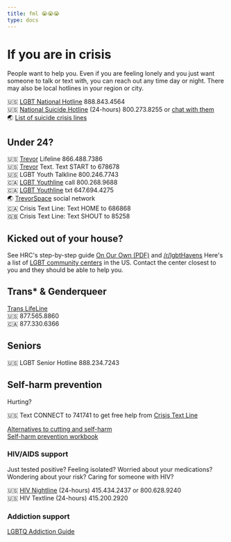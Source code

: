 ```yaml
---
title: fml 😭😭😭
type: docs
---
```


# If you are in crisis
People want to help you. Even if you are feeling lonely and you just want someone to talk or text with, you can reach out any time day or night. There may also be local hotlines in your region or city.

🇺🇸 [LGBT National Hotline](https://www.glbthotline.org/) 888.843.4564  
🇺🇸 [National Suicide Hotline](https://suicidepreventionlifeline.org/chat/) (24-hours) 800.273.8255 or [chat with them](https://suicidepreventionlifeline.org/chat/)  
🌏 [List of suicide crisis lines](https://en.wikipedia.org/wiki/List_of_suicide_crisis_lines)

## Under 24?
🇺🇸 [Trevor](https://www.thetrevorproject.org/) Lifeline 866.488.7386  
🇺🇸 [Trevor](https://www.thetrevorproject.org/) Text. Text START to 678678  
🇺🇸 LGBT Youth Talkline 800.246.7743  
🇨🇦 [LGBT Youthline](https://www.youthline.ca/) call 800.268.9688  
🇨🇦 [LGBT Youthline](https://www.youthline.ca/) txt 647.694.4275  
🌏 [TrevorSpace](https://www.trevorspace.org/) social network  
🇨🇦 Crisis Text Line: Text HOME to 686868  
🇬🇧 Crisis Text Line: Text SHOUT to 85258  

## Kicked out of your house?
See HRC's step-by-step guide [On Our Own (PDF)](https://assets2.hrc.org/files/assets/resources/HRC-OnOurOwn-LGBTQYouth.pdf?_ga=2.32591486.1913620520.1565743654-198396838.1565743654) and [/r/lgbtHavens](https://www.reddit.com/r/lgbtHavens/)
Here's a list of [LGBT community centers](https://www.lgbtcenters.org/LgbtCenters) in the US. Contact the center closest to you and they should be able to help you.  

## Trans* & Genderqueer
[Trans LifeLine](http://www.translifeline.org/)  
🇺🇸 877.565.8860  
🇨🇦 877.330.6366

## Seniors
🇺🇸 LGBT Senior Hotline 888.234.7243  

## Self-harm prevention
Hurting?

🇺🇸 Text CONNECT to 741741 to get free help from [Crisis Text Line](https://www.crisistextline.org/selfharm)

[Alternatives to cutting and self-harm](https://www.glbthotline.org/self-harm-prevention.html#professional)  
[Self-harm prevention workbook](https://www.glbthotline.org/self-harm-prevention.html)

### HIV/AIDS support
Just tested positive? Feeling isolated? Worried about your medications? Wondering about your risk? Caring for someone with HIV?

🇺🇸 [HIV Nightline](https://www.sfsuicide.org/our-programs/hiv-nightlines/) (24-hours) 415.434.2437 or 800.628.9240  
🇺🇸 HIV Textline (24-hours) 415.200.2920  

### Addiction support
[LGBTQ Addiction Guide](https://www.drugrehab.com/guides/lgbtq/)


